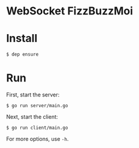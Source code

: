 WebSocket FizzBuzzMoi
===

# Install

    $ dep ensure

# Run

First, start the server:

    $ go run server/main.go

Next, start the client:

    $ go run client/main.go

For more options, use `-h`.

